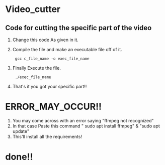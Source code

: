 # Video_cutter    
## Code for cutting the specific part of the video   
 1. Change this code As given in it.

    
2. Compile the file and make an executable file off of it.

        gcc c_file_name -o exec_file_name    

 
4. FInally Execute the file.

        ./exec_file_name    

 
6. That's it you got your specific part!!
 


# ERROR_MAY_OCCUR!!    


1. You may come across with an error saying "ffmpeg not recognized"
2. In that case Paste this command " sudo apt install ffmpeg" & "sudo apt update"    
3. This'll install all the requirements!

 
 # done!!   
 

